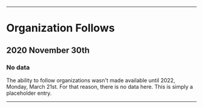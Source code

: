 
***

# Organization Follows

## 2020 November 30th

### No data

The ability to follow organizations wasn't made available until 2022, Monday, March 21st. For that reason, there is no data here. This is simply a placeholder entry.

***
